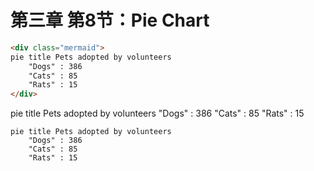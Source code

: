# 第三章 第8节：Pie Chart

```markdown
<div class="mermaid">
pie title Pets adopted by volunteers
    "Dogs" : 386
    "Cats" : 85
    "Rats" : 15 
</div>
```

<div class="mermaid">
pie title Pets adopted by volunteers
    "Dogs" : 386
    "Cats" : 85
    "Rats" : 15 
</div>


```mermaid
pie title Pets adopted by volunteers
    "Dogs" : 386
    "Cats" : 85
    "Rats" : 15 
```